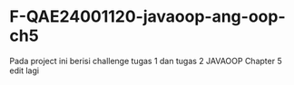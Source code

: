 ﻿# F-QAE24001120-javaoop-ang-oop-ch5

Pada project ini berisi challenge tugas 1 dan tugas 2 JAVAOOP Chapter 5
edit lagi
